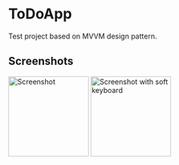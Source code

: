# ToDoApp
Test project based on MVVM design pattern.

## Screenshots
<img
	src="https://raw.githubusercontent.com/markusfisch/ShaderEditor/gh-pages/screenshot-main.png"
	alt="Screenshot" width="160"/>
<img
	src="https://raw.githubusercontent.com/markusfisch/ShaderEditor/gh-pages/screenshot-keyboard.png"
	alt="Screenshot with soft keyboard" width="160"/>

